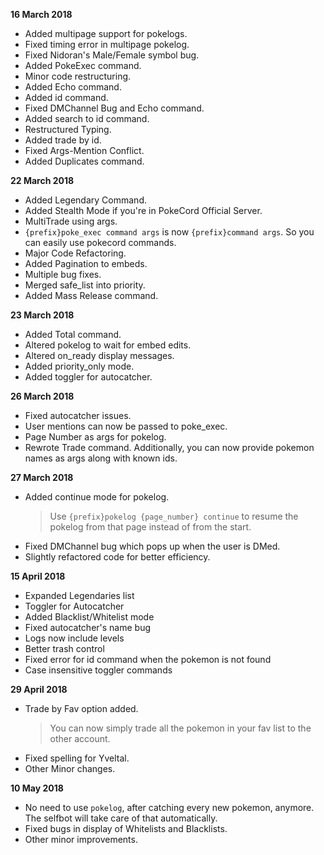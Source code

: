 **16 March 2018**

* Added multipage support for pokelogs.
* Fixed timing error in multipage pokelog.
* Fixed Nidoran's Male/Female symbol bug.
* Added PokeExec command.
* Minor code restructuring.
* Added Echo command.
* Added id command.
* Fixed DMChannel Bug and Echo command.
* Added search to id command.
* Restructured Typing.
* Added trade by id.
* Fixed Args-Mention Conflict.
* Added Duplicates command.

**‎22 ‎March ‎2018**

* Added Legendary Command.
* Added Stealth Mode if you're in PokeCord Official Server.
* MultiTrade using args.
* `{prefix}poke_exec command args` is now `{prefix}command args`.
  So you can easily use pokecord commands.
* Major Code Refactoring.
* Added Pagination to embeds.
* Multiple bug fixes.
* Merged safe_list into priority.
* Added Mass Release command.

**23 March 2018**

* Added Total command.
* Altered pokelog to wait for embed edits.
* Altered on_ready display messages.
* Added priority_only mode.
* Added toggler for autocatcher.

**26 March 2018**

* Fixed autocatcher issues.
* User mentions can now be passed to poke_exec.
* Page Number as args for pokelog.
* Rewrote Trade command. Additionally, you can now provide pokemon names as args along with known ids.

**27 March 2018**

* Added continue mode for pokelog.
  >Use `{prefix}pokelog {page_number} continue` to resume the pokelog from that page instead of from the start.
* Fixed DMChannel bug which pops up when the user is DMed.
* Slightly refactored code for better efficiency.

**15 April 2018**

* Expanded Legendaries list
* Toggler for Autocatcher
* Added Blacklist/Whitelist mode
* Fixed autocatcher's name bug
* Logs now include levels
* Better trash control
* Fixed error for id command when the pokemon is not found
* Case insensitive toggler commands

**29 April 2018**

* Trade by Fav option added.
  >You can now simply trade all the pokemon in your fav list to the other account.
* Fixed spelling for Yveltal.
* Other Minor changes.

**10 May 2018**
* No need to use `pokelog`, after catching every new pokemon, anymore. The selfbot will take care of that automatically.
* Fixed bugs in display of Whitelists and Blacklists.
* Other minor improvements.